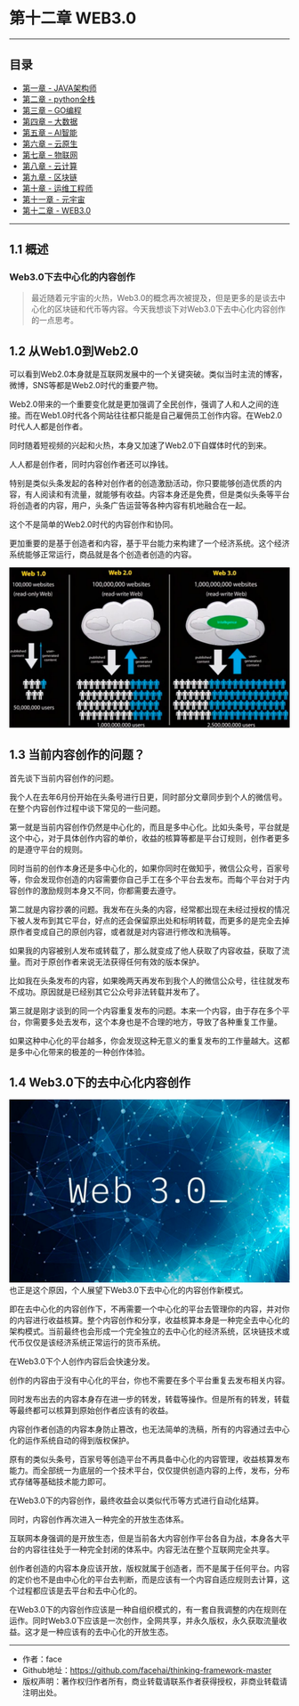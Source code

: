 # 第十二章 WEB3.0

------
## 目录
- [第一章 - JAVA架构师](JAVA架构师.md)
- [第二章 - python全栈](python全栈.md)
- [第三章 – GO编程](GO编程.md)
- [第四章 – 大数据](大数据.md)
- [第五章 – AI智能](AI智能.md)
- [第六章 – 云原生](云原生.md)
- [第七章 – 物联网](物联网.md)
- [第八章 - 云计算](云计算.md)
- [第九章 - 区块链](区块链.md)
- [第十章 - 运维工程师](运维工程师.md)
- [第十一章 - 元宇宙](元宇宙.md)
- [第十二章 - WEB3.0](WEB3.0.md)
------


## 1.1 概述
### Web3.0下去中心化的内容创作
>最近随着元宇宙的火热，Web3.0的概念再次被提及，但是更多的是谈去中心化的区块链和代币等内容。今天我想谈下对Web3.0下去中心化内容创作的一点思考。


## 1.2 从Web1.0到Web2.0
可以看到Web2.0本身就是互联网发展中的一个关键突破。类似当时主流的博客，微博，SNS等都是Web2.0时代的重要产物。

Web2.0带来的一个重要变化就是更加强调了全民创作，强调了人和人之间的连接。而在Web1.0时代各个网站往往都只能是自己雇佣员工创作内容。在Web2.0时代人人都是创作者。

同时随着短视频的兴起和火热，本身又加速了Web2.0下自媒体时代的到来。

人人都是创作者，同时内容创作者还可以挣钱。

特别是类似头条发起的各种对创作者的创造激励活动，你只要能够创造优质的内容，有人阅读和有流量，就能够有收益。内容本身还是免费，但是类似头条等平台将创造者的内容，用户，头条广告运营等各种内容有机地融合在一起。

这个不是简单的Web2.0时代的内容创作和协同。

更加重要的是基于创造者和内容，基于平台能力来构建了一个经济系统。这个经济系统能够正常运行，商品就是各个创造者创造的内容。

![20220213123243.png](screenshot/202202131300.png)


## 1.3 当前内容创作的问题？
首先谈下当前内容创作的问题。

我个人在去年6月份开始在头条号进行日更，同时部分文章同步到个人的微信号。在整个内容创作过程中谈下常见的一些问题。

第一就是当前内容创作仍然是中心化的，而且是多中心化。比如头条号，平台就是这个中心，对于具体创作内容的单价，收益的核算等都是平台订规则，创作者更多的是遵守平台的规则。

同时当前的创作本身还是多中心化的，如果你同时在做知乎，微信公众号，百家号等，你会发现你创造的内容需要你自己手工在多个平台去发布。而每个平台对于内容创作的激励规则本身又不同，你都需要去遵守。

第二就是内容抄袭的问题。我发布在头条的内容，经常都出现在未经过授权的情况下被人发布到其它平台，好点的还会保留原出处和标明转载，而更多的是完全去掉原作者变成自己的原创内容，或者就是对内容进行修改和洗稿等。

如果我的内容被别人发布或转载了，那么就变成了他人获取了内容收益，获取了流量。而对于原创作者来说无法获得任何有效的版本保护。

比如我在头条发布的内容，如果晚两天再发布到我个人的微信公众号，往往就发布不成功。原因就是已经别其它公众号非法转载并发布了。

第三就是刚才谈到的同一个内容重复发布的问题。本来一个内容，由于存在多个平台，你需要多处去发布，这个本身也是不合理的地方，导致了各种重复工作量。

如果这种中心化的平台越多，你会发现这种无意义的重复发布的工作量越大。这都是多中心化带来的极差的一种创作体验。

## 1.4 Web3.0下的去中心化内容创作
![20220213123245.png](screenshot/2022021313001.png)
也正是这个原因，个人展望下Web3.0下去中心化的内容创作新模式。

即在去中心化的内容创作下，不再需要一个中心化的平台去管理你的内容，并对你的内容进行收益核算。整个内容创作和分享，收益核算本身是一种完全去中心化的架构模式。当前最终也会形成一个完全独立的去中心化的经济系统，区块链技术或代币仅仅是该经济系统正常运行的货币系统。

在Web3.0下个人创作内容后会快速分发。

创作的内容由于没有中心化的平台，你也不需要在多个平台重复去发布相关内容。

同时发布出去的内容本身存在进一步的转发，转载等操作。但是所有的转发，转载等最终都可以核算到原始创作者应该有的收益。

内容创作者创造的内容本身防止篡改，也无法简单的洗稿，所有的内容通过去中心化的运作系统自动的得到版权保护。

原有的类似头条号，百家号等创造平台不再具备中心化的内容管理，收益核算发布能力。而全部统一为底层的一个技术平台，仅仅提供创造内容的上传，发布，分布式存储等基础技术能力即可。

在Web3.0下的内容创作，最终收益会以类似代币等方式进行自动化结算。

同时，内容创作再次进入一种完全的开放生态体系。

互联网本身强调的是开放生态，但是当前各大内容创作平台各自为战，本身各大平台的内容往往处于一种完全封闭的体系中。内容无法在整个互联网完全共享。

创作者创造的内容本身应该开放，版权就属于创造者，而不是属于任何平台。内容的定价也不是由中心化的平台去判断，而是应该有一个内容自适应规则去计算，这个过程都应该是去平台和去中心化的。

在Web3.0下的内容创作应该是一种自组织模式的，有一套自我调整的内在规则在运作。同时Web3.0下应该是一次创作，全网共享，并永久版权，永久获取流量收益。这才是一种应该有的去中心化的开放生态。

---
- 作者：face
- Github地址：https://github.com/facehai/thinking-framework-master
- 版权声明：著作权归作者所有，商业转载请联系作者获得授权，非商业转载请注明出处。
